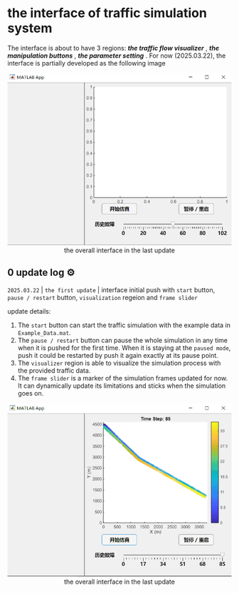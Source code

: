 # the interface of traffic simulation system

The interface is about to have 3 regions: ***the traffic flow visualizer*** ,  ***the manipulation buttons*** , ***the parameter setting*** . For now (2025.03.22), the interface is partially developed as the following image

<div align="center">
  <img src="images\figure 1.PNG" alt="project cover" width="1500">
  the overall interface in the last update
</div>

## 0 update log ⚙

`2025.03.22` | `the first update` | interface initial push with `start` button, `pause / restart` button, `visualization` regeion and `frame slider`

update details: 

1. The `start` button can start the traffic simulation with the example data in `Example_Data.mat`. 
2. The `pause / restart` button can pause the whole simulation in any time when it is pushed for the first time. When it is staying at the `paused mode`, push it could be restarted by push it again exactly at its pause point.
3. The `visualizer` region is able to visualize the simulation process with the provided traffic data.
4. The `frame slider` is a marker of the simulation frames updated for now. It can dynamically update its limitations and sticks when the simulation goes on.

<div align="center">
  <img src="images\updata1.gif" alt="project cover" width="1500">
  the overall interface in the last update
</div>
